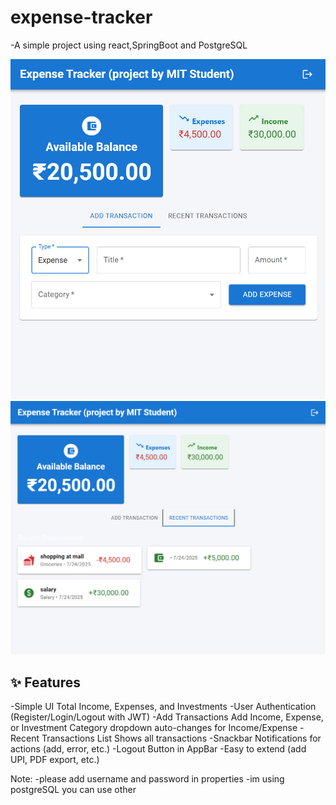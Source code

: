 # expense-tracker
-A simple project using react,SpringBoot and PostgreSQL

![Screenshot](./ExpensetrackekrScreenShot-1.png)
![Scrrenshot](./ExpensetrackekrScreenShot-2.png)


## ✨ Features
-Simple UI
  Total Income, Expenses, and Investments
-User Authentication (Register/Login/Logout with JWT)
-Add Transactions
  Add Income, Expense, or Investment
  Category dropdown auto-changes for Income/Expense
-Recent Transactions List
  Shows all transactions 
-Snackbar Notifications for actions (add, error, etc.)
-Logout Button in AppBar
-Easy to extend (add UPI, PDF export, etc.)

Note:
-please add username and password in properties
-im using postgreSQL you can use other 
